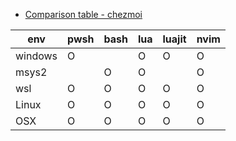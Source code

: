 - [Comparison table - chezmoi](https://www.chezmoi.io/comparison-table/)

|env    |pwsh|bash|lua|luajit|nvim|
|-------|----|----|---|------|----|
|windows| O  |    | O | O    | O  |
|msys2  |    | O  | O |      | O  |
|wsl    | O  | O  | O | O    | O  |
|Linux  | O  | O  | O | O    | O  |
|OSX    | O  | O  | O | O    | O  |
